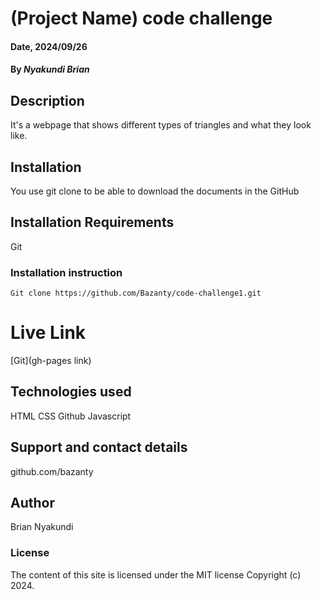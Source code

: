 # (Project Name) code challenge 

#### Date, 2024/09/26

#### By _Nyakundi Brian_

## Description

It's a webpage that shows different types of triangles and what they look like.


## Installation

You use git clone to be able to download the documents in the GitHub

## Installation Requirements

Git

### Installation instruction

```
Git clone https://github.com/Bazanty/code-challenge1.git

```

# Live Link

[Git](gh-pages link)

## Technologies used

HTML
CSS
Github
Javascript

## Support and contact details

github.com/bazanty
## Author 
Brian Nyakundi

### License

The content of this site is licensed under the MIT license
Copyright (c) 2024.
